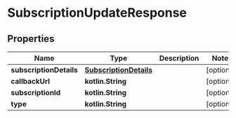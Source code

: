 
# SubscriptionUpdateResponse

## Properties
Name | Type | Description | Notes
------------ | ------------- | ------------- | -------------
**subscriptionDetails** | [**SubscriptionDetails**](SubscriptionDetails.md) |  |  [optional]
**callbackUrl** | **kotlin.String** |  |  [optional]
**subscriptionId** | **kotlin.String** |  |  [optional]
**type** | **kotlin.String** |  |  [optional]



